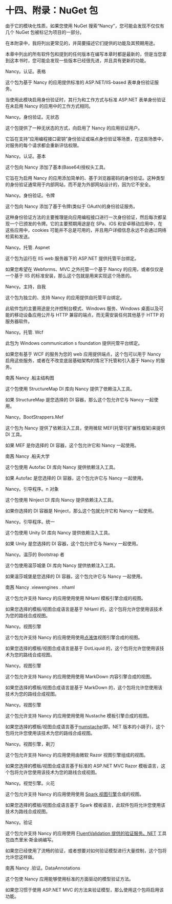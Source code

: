 # 十四、附录：NuGet 包

由于它的模块化性质，如果您使用 NuGet 搜索“Nancy”，您可能会发现不仅仅有几个 NuGet 包被标记为项目的一部分。

在本附录中，我将列出更常见的，并简要描述它们提供的功能及其预期用途。

本章中列出的所有软件包和提到的任何版本在编写本章时都是最新的，但是当您拿到这本书时，您可能会发现一些版本已经很先进，并且具有更新的功能。

Nancy。认证。表格

这个包为基于 Nancy 的应用提供标准的 ASP.NET/IIS-based 表单身份验证服务。

当使用此模块启用身份验证时，其行为和工作方式与标准 ASP.NET 表单身份验证在未启用 Nancy 的应用中的工作方式相同。

Nancy。身份验证。无状态

这个包提供了一种无状态的方式，向启用了 Nancy 的应用验证用户。

它旨在支持“应用编程接口密钥”身份验证或端点身份验证等场景，在这些场景中，对服务的每个请求都会重新评估权限。

Nancy。认证。基本

这个包向 Nancy 添加了基本(Base64)授权头工具。

它旨在为启用 Nancy 的应用添加简单的、基于浏览器密码的身份验证。这种类型的身份验证通常用于内部网站，而不是为外部网站设计的，因为它不安全。

Nancy。身份验证。令牌

这个包向 Nancy 添加了基于令牌(类似于 OAuth)的身份验证服务。

这种身份验证方法的主要推理是向应用编程接口进行一次身份验证，然后每次都呈现一个已颁发的令牌。它的主要预期用途是在 SPa、iOS 和安卓移动应用中，在这些应用中，cookies 可能并不总是可用的，并且用户详细信息永远不会通过网络检索和发送。

Nancy。托管. Aspnet

这个包为运行在 IIS web 服务器下的 ASP.NET 提供托管平台绑定。

如果您希望在 Webforms、MVC 之外托管一个基于 Nancy 的应用，或者仅仅是一个基于 IIS 的标准安装，那么这个包就是用来实现这个场景的。

Nancy。主持，自我

这个包为独立的、支持 Nancy 的应用提供自托管平台绑定。

此软件包的主要用途是允许控制台模式、Windows 服务、Windows 桌面以及可能的移动设备应用公开与 HTTP 兼容的端点，而无需安装任何其他基于 HTTP 的服务器软件。

Nancy。托管. Wcf

此包为 Windows communication s foundation 提供托管平台绑定。

如果您有基于 WCF 的服务为您的 web 应用提供端点，这个包可以用于 Nancy 启用这些服务，或者在不改变底层基础架构的情况下托管和引入基于 Nancy 的服务。

南茜 Nancy .船主结构图

这个包使用 StructureMap DI 库向 Nancy 提供了依赖注入工具。

如果 StructureMap 是您选择的 DI 容器，那么这个包允许它与 Nancy 一起使用。

Nancy。BootStrappers.Mef

这个包为 Nancy 提供了依赖注入工具，使用微软 MEF(托管可扩展性框架)来提供 DI 工具。

如果 MEF 是你选择的 DI 容器，这个包允许它和 Nancy 一起使用。

南茜 Nancy .船夫大学

这个包使用 Autofac DI 库向 Nancy 提供依赖注入工具。

如果 Autofac 是您选择的 DI 容器，这个包允许它与 Nancy 一起使用。

Nancy。引导程序。n 对象

这个包使用 Ninject DI 库向 Nancy 提供依赖注入工具。

如果你选择的 DI 容器是 Ninject，那么这个包就允许它和 Nancy 一起使用。

Nancy。引导程序。统一

这个包使用 Unity DI 库向 Nancy 提供依赖注入工具。

如果 Unity 是您选择的 DI 容器，这个包允许它与 Nancy 一起使用。

Nancy。温莎的 Bootstrap 者

这个包使用温莎城堡 DI 库向 Nancy 提供依赖注入工具。

如果温莎城堡是您选择的 DI 容器，这个包允许它与 Nancy 一起使用。

南茜 Nancy .viewengines . nhaml

这个包允许支持 Nancy 的应用使用使用 NHaml 模板引擎合成的视图。

如果您选择的模板/视图合成语言是基于 NHaml 的，这个包将允许您使用该技术为您的路线合成视图。

Nancy。视图引擎

这个包允许支持 Nancy 的应用使用使用[点液体](http://dotliquidmarkup.org/)视图引擎合成的视图。

如果您选择的模板/视图合成语言是基于 DotLiquid 的，这个包将允许您使用该技术为您的路线合成视图。

Nancy。视图引擎

这个包允许支持 Nancy 的应用使用使用 MarkDown 内容引擎合成的视图。

如果您选择的模板/视图合成语言是基于 MarkDown 的，这个包将允许您使用该技术为您的路线合成视图。

Nancy。视图引擎

这个包允许支持 Nancy 的应用使用使用 Nustache 模板引擎合成的视图。

如果您选择的模板/视图合成语言基于[numstache](https://github.com/jdiamond/Nustache)(即。NET 版本的小胡子)，这个包将允许您使用该技术为您的路线合成视图。

Nancy。视图引擎，剃刀

这个包允许支持 Nancy 的应用使用由微软 Razor 视图引擎组成的视图。

如果您选择的模板/视图合成语言基于标准的 ASP.NET MVC Razor 模板语言，这个包将允许您使用该技术为您的路线合成视图。

Nancy。视觉引擎。火花

这个包允许支持 Nancy 的应用使用使用 [Spark 视图引擎](https://github.com/SparkViewEngine)合成的视图。

如果您选择的模板/视图合成语言基于 Spark 模板语言，此软件包将允许您使用该技术为路线合成视图。

Nancy。验证

这个包允许支持 Nancy 的应用使用 [FluentValidation 提供的验证服务。NET](https://github.com/JeremySkinner/FluentValidation) 工具包由杰里米·斯金纳编写。

如果您已经使用了流畅的验证，或者想要对如何验证模型进行大量控制，这个包将允许您这样做。

南茜 Nancy .验证。DataAnnotations

这个包使 Nancy 应用能够使用标准的方面驱动的模型验证方法。

如果您习惯于使用 ASP.NET MVC 的方法来验证模型，那么使用这个包将启用该功能。